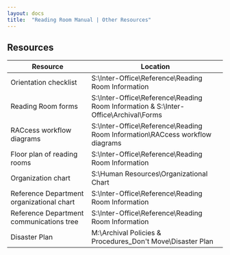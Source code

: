 ```yaml
---
layout: docs
title:  "Reading Room Manual | Other Resources"
---
```


## Resources

| Resource | Location |
| --- | --- |
| Orientation checklist | S:\Inter-Office\Reference\Reading Room Information |
| Reading Room forms | S:\Inter-Office\Reference\Reading Room Information & S:\Inter-Office\Archival\Forms |
| RACcess workflow diagrams | S:\Inter-Office\Reference\Reading Room Information\RACcess workflow diagrams |
| Floor plan of reading rooms | S:\Inter-Office\Reference\Reading Room Information |
| Organization chart | S:\Human Resources\Organizational Chart |
| Reference Department organizational chart | S:\Inter-Office\Reference\Reading Room Information |
| Reference Department communications tree | S:\Inter-Office\Reference\Reading Room Information |
| Disaster Plan | M:\Archival Policies & Procedures_Don't Move\Disaster Plan |
